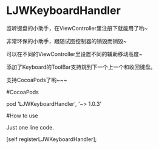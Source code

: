# LJWKeyboardHandler

监听键盘的小助手，在ViewController里注册下就能用了哟~

非常环保的小助手，跟随试图控制器的销毁而销毁~

可以在不同的ViewController里设置不同的辅助移动高度~

添加了Keyboard的ToolBar支持跳到下一个上一个和收回键盘。

支持CocoaPods了哟~~~

#CocoaPods

pod 'LJWKeyboardHandler', '~> 1.0.3'

#How to use

Just one line code.

[self registerLJWKeyboardHandler];








